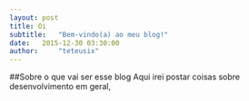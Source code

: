 ```yaml
---
layout: post
title: Oi
subtitle:   "Bem-vindo(a) ao meu blog!"
date:   2015-12-30 03:30:00
author:     "teteusix"
---
```


##Sobre o que vai ser esse blog
Aqui irei postar coisas sobre desenvolvimento em geral,
